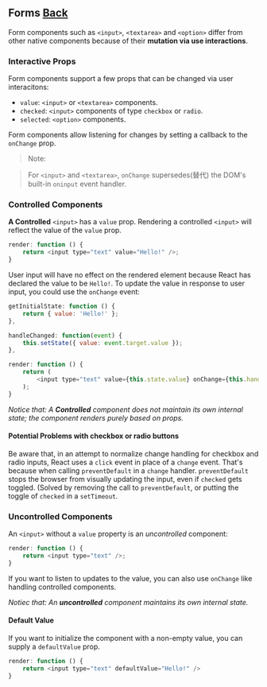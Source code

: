 ## Forms [Back](./../react.md)

Form components such as `<input>`, `<textarea>` and `<option>` differ from other native components because of their **mutation via use interactions**.

### Interactive Props

Form components support a few props that can be changed via user interacitons:

- `value`: `<input>` or `<textarea>` components.
- `checked`: `<input>` components of type `checkbox` or `radio`.
- `selected`: `<option>` components.

Form components allow listening for changes by setting a callback to the `onChange` prop.

> Note:

> For `<input>` and `<textarea>`, `onChange` supersedes(替代) the DOM's built-in `oninput` event handler.

### Controlled Components

**A Controlled** `<input>` has a `value` prop. Rendering a controlled `<input>` will reflect the value of the `value` prop.

```js
render: function () {
    return <input type="text" value="Hello!" />;
}
```

User input will have no effect on the rendered element because React has declared the value to be `Hello!`. To update the value in response to user input, you could use the `onChange` event:

```js
getInitialState: function () {
    return { value: 'Hello!' };
},

handleChanged: function(event) {
    this.setState({ value: event.target.value });
},

render: function () {
    return (
        <input type="text" value={this.state.value} onChange={this.handleChanged} />
    );
}
```

*Notice that: A **Controlled** component does not maintain its own internal state; the component renders purely based on props.*

#### Potential Problems with checkbox or radio buttons

Be aware that, in an attempt to normalize change handling for checkbox and radio inputs, React uses a `click` event in place of a `change` event. That's because when calling `preventDefault` in a `change` handler. `preventDefault` stops the browser from visually updating the input, even if `checked` gets toggled. (Solved by removing the call to `preventDefault`, or putting the toggle of `checked` in a `setTimeout`.

### Uncontrolled Components

An `<input>` without a `value` property is an *uncontrolled* component:

```js
render: function () {
    return <input type="text" />;
}
```

If you want to listen to updates to the value, you can also use `onChange` like handling controlled components.

*Notiec that: An **uncontrolled** component maintains its own internal state.*

#### Default Value

If you want to initialize the component with a non-empty value, you can supply a `defaultValue` prop.

```js
render: function () {
    return <input type="text" defaultValue="Hello!" />
}
```